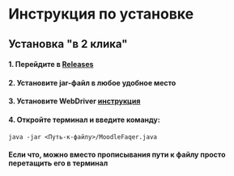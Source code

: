 # Инструкция по установке
## Установка "в 2 клика"
#### 1. Перейдите в [Releases](https://github.com/mynameisasskiss/MFAlpha/releases)
#### 2. Установите jar-файл в любое удобное место
#### 3. Установите WebDriver [инструкция](WEBDRIVER.md)
#### 4. Откройте терминал и введите команду:
```java -jar <Путь-к-файлу>/MoodleFaqer.java```
#### Если что, можно вместо прописывания пути к файлу просто перетащить его в терминал
